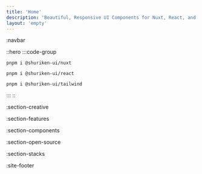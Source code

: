 ```yaml
---
title: 'Home'
description: 'Beautiful, Responsive UI Components for Nuxt, React, and HTML.'
layout: 'empty'
---
```


:navbar

::hero
:::code-group

```shell [Nuxt]
pnpm i @shuriken-ui/nuxt
```

```shell [React]
pnpm i @shuriken-ui/react
```

```shell [Html]
pnpm i @shuriken-ui/tailwind
```

:::
::

:section-creative

:section-features

:section-components

:section-open-source

:section-stacks

:site-footer